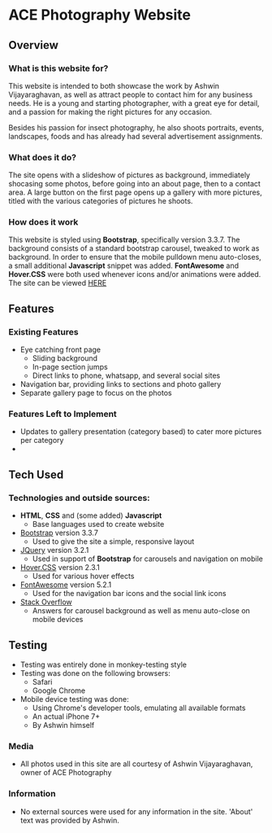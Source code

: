 # ACE Photography Website
 
## Overview
 
### What is this website for?
 
This website is intended to both showcase the work by Ashwin Vijayaraghavan, as well as attract people to contact him for any business needs.
He is a young and starting photographer, with a great eye for detail, and a passion for making the right pictures for any occasion.

Besides his passion for insect photography, he also shoots portraits, events, landscapes, foods and has already had several advertisement assignments.
 
### What does it do?
 
The site opens with a slideshow of pictures as background, immediately shocasing some photos, before going into an about page, then to a contact area.
A large button on the first page opens up a gallery with more pictures, titled with the various categories of pictures he shoots.
 
### How does it work
 
This website is styled using **Bootstrap**, specifically version 3.3.7.
The background consists of a standard bootstrap carousel, tweaked to work as background.
In order to ensure that the mobile pulldown menu auto-closes, a small additional **Javascript** snippet was added.
**FontAwesome** and **Hover.CSS** were both used whenever icons and/or animations were added. 
The site can be viewed [HERE](https://arjanvdmeij.github.io/msp-1-acephotography/index.html)

## Features
 
### Existing Features
- Eye catching front page
  - Sliding background
  - In-page section jumps
  - Direct links to phone, whatsapp, and several social sites
- Navigation bar, providing links to sections and photo gallery
- Separate gallery page to focus on the photos


### Features Left to Implement
- Updates to gallery presentation (category based) to cater more pictures per category
- 

## Tech Used

### Technologies and outside sources:
- **HTML**, **CSS** and (some added) **Javascript**
  - Base languages used to create website
- [Bootstrap](http://getbootstrap.com/) version 3.3.7
  - Used to give the site a simple, responsive layout
- [JQuery](https://jquery.com) version 3.2.1
  - Used in support of **Bootstrap** for carousels and navigation on mobile
- [Hover.CSS](http://ianlunn.github.io/Hover/) version 2.3.1
  - Used for various hover effects
- [FontAwesome](https://fontawesome.com/) version 5.2.1
  - Used for the navigation bar icons and the social link icons
- [Stack Overflow](https://stackoverflow.com/)
  - Answers for carousel background as well as menu auto-close on mobile devices

## Testing
- Testing was entirely done in monkey-testing style
- Testing was done on the following browsers:
  - Safari
  - Google Chrome
- Mobile device testing was done:
  - Using Chrome's developer tools, emulating all available formats
  - An actual iPhone 7+
  - By Ashwin himself

### Media
- All photos used in this site are all courtesy of Ashwin Vijayaraghavan, owner of ACE Photography

### Information
- No external sources were used for any information in the site. 'About' text was provided by Ashwin.